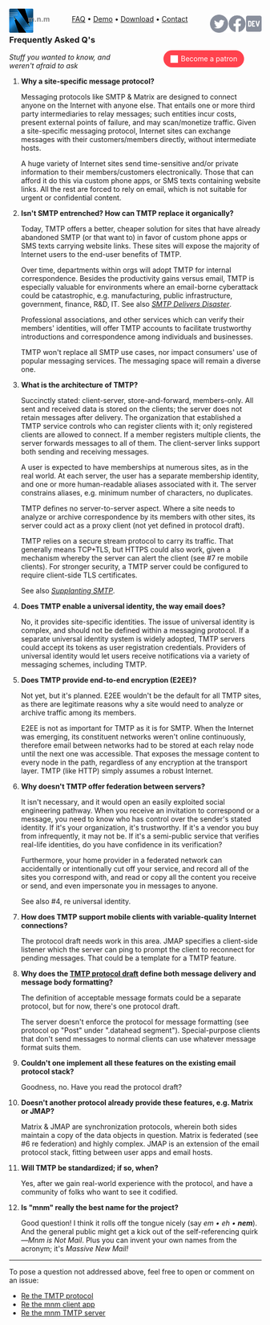 <script src="//gc.zgo.at/count.js" async
        data-goatcounter="https://mnmnotmail.goatcounter.com/count"></script>

<div style="text-align:center">
   <a href="/"><img align="left" style="margin-top:-12px" src="logo-48-bleed-bright.png">
      <div style="float:left; margin-left:-0.75em; font-weight:bold; color:#888">m.n.m</div></a>
   <a href="https://dev.to/mnmnotmail"      ><img height="36" align="right" src="icon-dev-gray.svg"></a>
   <a href="https://facebook.com/mnmnotmail"><img height="36" align="right" src="icon-fb-gray-58.png"></a>
   <a href="https://twitter.com/mnmnotmail" ><img height="36" align="right" src="icon-tw-gray.svg"></a>
   <a href="/faq.html">FAQ</a> &bull;
   <a href="/demo.html">Demo</a> &bull;
   <a href="/#download--startup">Download</a> &bull;
   <a href="/#got-an-issue-idea-insight">Contact</a>
</div>

<div style="margin:3.1em 2px 1.5em 22px; width:300px; max-width:45%; float:right; clear:both; text-align:center;">
   <a href="https://www.patreon.com/networkimprov" title="Support mnm on Patreon"
      style="border-radius:9999px; padding:0.6em 1em; background-color:#ff424d; color:#fff; text-decoration:none; white-space:nowrap;"
      ><img src="icon-pat-white-1080.png" height="16" style="margin-right:0.4em; vertical-align:-0.2em; height:1.1em">Become a patron</a>
</div>

### Frequently Asked Q's

_Stuff you wanted to know, and weren't afraid to ask_

1. __Why a site-specific message protocol?__

   Messaging protocols like SMTP & Matrix are designed to connect anyone on the Internet with anyone else.
That entails one or more third party intermediaries to relay messages; 
such entities incur costs, present external points of failure, and may scan/monetize traffic.
Given a site-specific messaging protocol, 
Internet sites can exchange messages with their customers/members directly, without intermediate hosts.

   A huge variety of Internet sites send time-sensitive and/or private information to their members/customers electronically.
Those that can afford it do this via custom phone apps, or SMS texts containing website links.
All the rest are forced to rely on email, which is not suitable for urgent or confidential content.

1. __Isn't SMTP entrenched? How can TMTP replace it organically?__

   Today, TMTP offers a better, cheaper solution for sites that have already abandoned SMTP (or that want to) 
in favor of custom phone apps or SMS texts carrying website links.
These sites will expose the majority of Internet users to the end-user benefits of TMTP.

   Over time, departments within orgs will adopt TMTP for internal correspondence.
Besides the productivity gains versus email, 
TMTP is especially valuable for environments where an email-borne cyberattack could be catastrophic, 
e.g. manufacturing, public infrastructure, government, finance, R&D, IT.
See also [_SMTP Delivers Disaster_](rationale.html).

   Professional associations, and other services which can verify their members' identities, 
will offer TMTP accounts to facilitate trustworthy introductions and correspondence among individuals and businesses.

   TMTP won't replace all SMTP use cases, nor impact consumers' use of popular messaging services.
The messaging space will remain a diverse one.

1. __What is the architecture of TMTP?__

   Succinctly stated: client-server, store-and-forward, members-only.
   All sent and received data is stored on the clients; the server does not retain messages after delivery.
   The organization that established a TMTP service controls who can register clients with it;
   only registered clients are allowed to connect.
   If a member registers multiple clients, the server forwards messages to all of them.
   The client-server links support both sending and receiving messages.

   A user is expected to have memberships at numerous sites, as in the real world.
   At each server, the user has a separate membership identity, and one or more human-readable aliases associated with it.
   The server constrains aliases, e.g. minimum number of characters, no duplicates.

   TMTP defines no server-to-server aspect.
   Where a site needs to analyze or archive correspondence by its members with other sites,
   its server could act as a proxy client (not yet defined in protocol draft).

   TMTP relies on a secure stream protocol to carry its traffic.
   That generally means TCP+TLS, but HTTPS could also work, 
   given a mechanism whereby the server can alert the client (see #7 re mobile clients).
   For stronger security, a TMTP server could be configured to require client-side TLS certificates.

   See also [_Supplanting SMTP_](rationale.html#supplanting-smtp).

1. __Does TMTP enable a universal identity, the way email does?__

   No, it provides site-specific identities.
The issue of universal identity is complex, and should not be defined within a messaging protocol.
If a separate universal identity system is widely adopted, 
TMTP servers could accept its tokens as user registration credentials.
Providers of universal identity would let users receive notifications via a variety of messaging schemes, including TMTP.

1. __Does TMTP provide end-to-end encryption (E2EE)?__

   Not yet, but it's planned. 
   E2EE wouldn't be the default for all TMTP sites, as there are legitimate reasons 
   why a site would need to analyze or archive traffic among its members.

   E2EE is not as important for TMTP as it is for SMTP.
   When the Internet was emerging, its constituent networks weren't online continuously, 
   therefore email between networks had to be stored at each relay node until the next one was accessible.
   That exposes the message content to every node in the path, 
   regardless of any encryption at the transport layer.
   TMTP (like HTTP) simply assumes a robust Internet.

1. __Why doesn't TMTP offer federation between servers?__

   It isn't necessary, and it would open an easily exploited social engineering pathway.
   When you receive an invitation to correspond or a message, 
   you need to know who has control over the sender's stated identity.
   If it's your organization, it's trustworthy. 
   If it's a vendor you buy from infrequently, it may not be.
   If it's a semi-public service that verifies real-life identities, do you have confidence in its verification?

   Furthermore, your home provider in a federated network can accidentally or intentionally cut off your service, 
   and record all of the sites you correspond with, 
   and read or copy all the content you receive or send, 
   and even impersonate you in messages to anyone.

   See also #4, re universal identity.

1. __How does TMTP support mobile clients with variable-quality Internet connections?__

   The protocol draft needs work in this area.
   JMAP specifies a client-side listener which the server can ping 
   to prompt the client to reconnect for pending messages.
   That could be a template for a TMTP feature.

1. __Why does the [TMTP protocol draft](https://github.com/networkimprov/mnm/blob/master/Protocol.md) 
define both message delivery and message body formatting?__

   The definition of acceptable message formats could be a separate protocol, 
   but for now, there's one protocol draft.

   The server doesn't enforce the protocol for message formatting 
   (see protocol op "Post" under ".datahead segment").
   Special-purpose clients that don't send messages to normal clients 
   can use whatever message format suits them.

1. __Couldn't one implement all these features on the existing email protocol stack?__

   Goodness, no. Have you read the protocol draft?

1. __Doesn't another protocol already provide these features, e.g. Matrix or JMAP?__

   Matrix & JMAP are synchronization protocols, 
   wherein both sides maintain a copy of the data objects in question.
   Matrix is federated (see #6 re federation) and highly complex.
   JMAP is an extension of the email protocol stack, fitting between user apps and email hosts.

1. __Will TMTP be standardized; if so, when?__

   Yes, after we gain real-world experience with the protocol, 
   and have a community of folks who want to see it codified.

1. __Is "mnm" really the best name for the project?__

   Good question! I think it rolls off the tongue nicely (say _em &bull; eh &bull; __nem___).
   And the general public might get a kick out of the self-referencing quirk&mdash;_Mnm is Not Mail_.
   Plus you can invent your own names from the acronym; it's _Massive New Mail!_

<!--1. __How did you decide to work on this?__

   Thought you'd never ask! Read [_How I volunteered to re-architect Internet email_](volunteered.html).-->

---
To pose a question not addressed above, feel free to open or comment on an issue:

- [Re the TMTP protocol](https://github.com/networkimprov/mnm/issues)
- [Re the mnm client app](https://github.com/networkimprov/mnm-hammer/issues)
- [Re the mnm TMTP server](https://github.com/networkimprov/mnm/issues)
